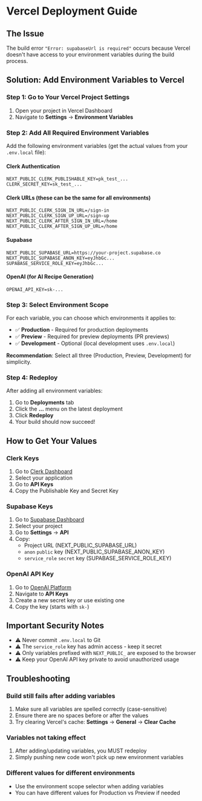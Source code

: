 # Vercel Deployment Guide

## The Issue

The build error `"Error: supabaseUrl is required"` occurs because Vercel doesn't have access to your environment variables during the build process.

## Solution: Add Environment Variables to Vercel

### Step 1: Go to Your Vercel Project Settings

1. Open your project in Vercel Dashboard
2. Navigate to **Settings** → **Environment Variables**

### Step 2: Add All Required Environment Variables

Add the following environment variables (get the actual values from your `.env.local` file):

#### Clerk Authentication
```
NEXT_PUBLIC_CLERK_PUBLISHABLE_KEY=pk_test_...
CLERK_SECRET_KEY=sk_test_...
```

#### Clerk URLs (these can be the same for all environments)
```
NEXT_PUBLIC_CLERK_SIGN_IN_URL=/sign-in
NEXT_PUBLIC_CLERK_SIGN_UP_URL=/sign-up
NEXT_PUBLIC_CLERK_AFTER_SIGN_IN_URL=/home
NEXT_PUBLIC_CLERK_AFTER_SIGN_UP_URL=/home
```

#### Supabase
```
NEXT_PUBLIC_SUPABASE_URL=https://your-project.supabase.co
NEXT_PUBLIC_SUPABASE_ANON_KEY=eyJhbGc...
SUPABASE_SERVICE_ROLE_KEY=eyJhbGc...
```

#### OpenAI (for AI Recipe Generation)
```
OPENAI_API_KEY=sk-...
```

### Step 3: Select Environment Scope

For each variable, you can choose which environments it applies to:
- ✅ **Production** - Required for production deployments
- ✅ **Preview** - Required for preview deployments (PR previews)
- ✅ **Development** - Optional (local development uses `.env.local`)

**Recommendation**: Select all three (Production, Preview, Development) for simplicity.

### Step 4: Redeploy

After adding all environment variables:

1. Go to **Deployments** tab
2. Click the **...** menu on the latest deployment
3. Click **Redeploy**
4. Your build should now succeed!

## How to Get Your Values

### Clerk Keys
1. Go to [Clerk Dashboard](https://dashboard.clerk.com/)
2. Select your application
3. Go to **API Keys**
4. Copy the Publishable Key and Secret Key

### Supabase Keys
1. Go to [Supabase Dashboard](https://supabase.com/dashboard)
2. Select your project
3. Go to **Settings** → **API**
4. Copy:
   - Project URL (NEXT_PUBLIC_SUPABASE_URL)
   - `anon` `public` key (NEXT_PUBLIC_SUPABASE_ANON_KEY)
   - `service_role` `secret` key (SUPABASE_SERVICE_ROLE_KEY)

### OpenAI API Key
1. Go to [OpenAI Platform](https://platform.openai.com/)
2. Navigate to **API Keys**
3. Create a new secret key or use existing one
4. Copy the key (starts with `sk-`)

## Important Security Notes

- ⚠️ Never commit `.env.local` to Git
- ⚠️ The `service_role` key has admin access - keep it secret
- ⚠️ Only variables prefixed with `NEXT_PUBLIC_` are exposed to the browser
- ⚠️ Keep your OpenAI API key private to avoid unauthorized usage

## Troubleshooting

### Build still fails after adding variables
1. Make sure all variables are spelled correctly (case-sensitive)
2. Ensure there are no spaces before or after the values
3. Try clearing Vercel's cache: **Settings** → **General** → **Clear Cache**

### Variables not taking effect
1. After adding/updating variables, you MUST redeploy
2. Simply pushing new code won't pick up new environment variables

### Different values for different environments
- Use the environment scope selector when adding variables
- You can have different values for Production vs Preview if needed
